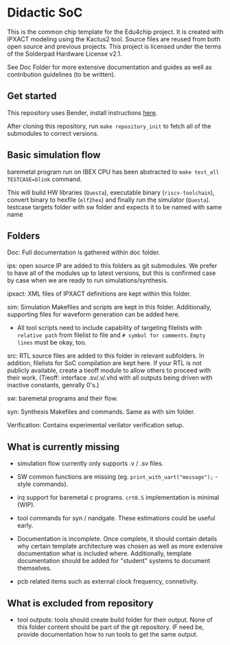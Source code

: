 # Didactic SoC

This is the common chip template for the Edu4chip project. It is created with IPXACT modeling using the Kactus2 tool. Source files are reused from both open source and previous projects. This project is licensed under the terms of the Solderpad Hardware License v2.1.

See Doc Folder for more extensive documentation and guides as well as contribution guidelines (to be written).

## Get started

This repository uses Bender, install instructions [here](https://github.com/pulp-platform/bender).

After cloning this repository, run `make repository_init` to fetch all of the submodules to correct versions.

## Basic simulation flow

baremetal program run on IBEX CPU has been abstracted to `make test_all TESTCASE=blink` command.

This will build HW libraries (`Questa`), executable binary (`riscv-toolchain`), convert binary to hexfile (`elf2hex`) and finally run the simulator (`Questa`). testcase targets folder with sw folder and expects it to be named with same name

## Folders

Doc: Full documentation is gathered within doc folder.

ips: open source IP are added to this folders as git submodules. We prefer to have all of the modules up to latest versions, but this is confirmed case by case when we are ready to run simulations/synthesis.

ipxact: XML files of IPXACT definitions are kept within this folder.

sim: Simulation Makefiles and scripts are kept in this folder. Additionally, supporting files for waveform generation can be added here. 

* All tool scripts need to include capability of targeting filelists with `relative path` from filelist to file and `# symbol for comments`. `Empty lines` must be okay, too. 

src: RTL source files are added to this folder in relevant subfolders. In addition, filelists for SoC compilation are kept here. If your RTL is not publicly available, create a tieoff module to allow others to proceed with their work. (Tieoff: interface .sv/.v/.vhd with all outputs being driven with inactive constants, genrally 0's.)

sw: baremetal programs and their flow.

syn: Synthesis Makefiles and commands. Same as with sim folder.

Verification: Contains experimental verilator verification setup.

## What is currently missing

* simulation flow currently only supports .v / .sv files.

* SW common functions are missing (eg. `print_with_uart("message");` -style commands).

* irq support for baremetal c programs. `crt0.S` implementation is minimal (WIP).

* tool commands for syn / nandgate. These estimations could be useful early.

* Documentation is incomplete. Once complete, it should contain details why certain template architecture was chosen as well as more extensive documentation what is included where. Additionally, template documentation should be added for "student" systems to document themselves.

* pcb related items such as external clock frequency, connetivity.

## What is excluded from repository

* tool outputs: tools should create build folder for their output. None of this folder content should be part of the git repository. IF need be, provide documentation how to run tools to get the same output.
